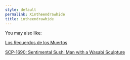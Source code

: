 ```yaml
---
style: default
permalink: Xintheendrawhide
title: intheendrawhide
---
```

You may also like:

[Los Recuerdos de los Muertos](http://scp-wiki.net/recuerdos)

[SCP-1690: Sentimental Sushi Man with a Wasabi Sculpture](http://scp-wiki.net/scp-1690)
